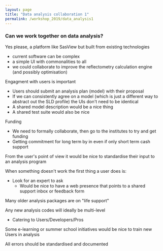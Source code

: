 ```yaml
---
layout: page
title: "Data analysis collaboration 1"
permalink: /workshop_2019/data_analysis1
---
```


### Can we work together on data analysis?

Yes please, a platform like SasView but built from existing technologies 

- current software can be complex
- a simple UI with commonalities to all
- we could collaborate to improve the reflectometry calculation engine (and possibly optimisation)

Engagment with users is important

- Users should submit an analysis plan (model) with their proposal
- If we can consistently agree on a model (which is just a different way to abstract out the SLD profile) the UIs don't need to be identical
- A shared model description would be a nice thing
- A shared test suite would also be nice

Funding

- We need to formally collaborate, then go to the institutes to try and get funding
- Getting commitment for long term by in even if only short term cash support

From the user's point of view it would be nice to standardise their input to an analysis program

When something doesn't work the first thing a user does is: 

- Look for an expert to ask
    - Would be nice to have a web presence that points to a shared support inbox or feedback form

Many older analysis packages are on "life support" 

Any new analysis codes will ideally be multi-level

- Catering to Users/Developers/Pros

Some e-learning or summer school initiatives would be nice to train new Users in analysis

All errors should be standardised and documented